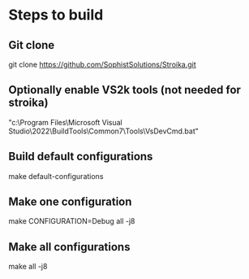 ﻿# Steps to build

## Git clone

git clone https://github.com/SophistSolutions/Stroika.git

## Optionally enable VS2k tools (not needed for stroika)

"c:\Program Files\Microsoft Visual Studio\2022\BuildTools\Common7\Tools\VsDevCmd.bat"

## Build default configurations

make default-configurations

## Make one configuration

make CONFIGURATION=Debug all -j8

## Make all configurations

make all -j8
